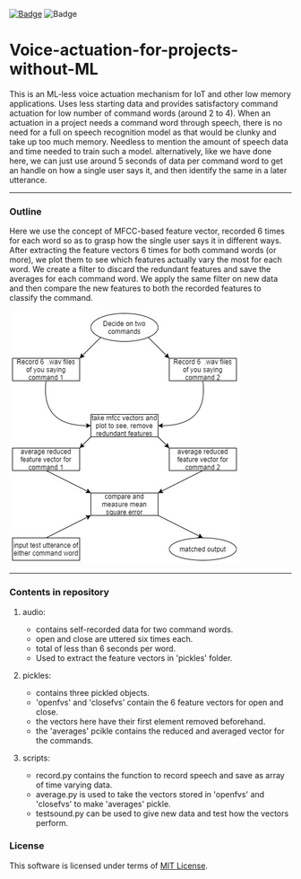 [![Badge](https://img.shields.io/badge/License-MIT-blue)](https://lbesson.mit-license.org/)
![Badge](https://img.shields.io/badge/Made%20with-Python-blue)

# Voice-actuation-for-projects-without-ML

This is an ML-less voice actuation mechanism for IoT and other low memory applications. Uses less starting data and provides satisfactory command actuation for low number of command words (around 2 to 4). When an actuation in a project needs a command word through speech, there is no need for a full on speech recognition model as that would be clunky and take up too much memory. Needless to mention the amount of speech data and time needed to train such a model. alternatively, like we have done here, we can just use around 5 seconds of data per command word to get an handle on how a single user says it, and then identify the same in a later utterance.
***

### Outline

Here we use the concept of MFCC-based feature vector, recorded 6 times for each word so as to grasp how the single user says it in different ways. After extracting the feature vectors 6 times for both command words (or more), we plot them to see which features actually vary the most for each word. We create a filter to discard the redundant features and save the averages for each command word. We apply the same filter on new data and then compare the new features to both the recorded features to classify the command.

![outline](outline.jpg)
***

### Contents in repository

1. audio:
    * contains self-recorded data for two command words.
    * open and close are uttered six times each.
    * total of less than 6 seconds per word.
    * Used to extract the feature vectors in 'pickles' folder.

2. pickles:
    * contains three pickled objects.
    * 'openfvs' and 'closefvs' contain the 6 feature vectors for open and close.
    * the vectors here have their first element removed beforehand.
    * the 'averages' pcikle contains the reduced and averaged vector for the commands.

3. scripts:
    * record.py contains the function to record speech and save as array of time varying data.
    * average.py is used to take the vectors stored in 'openfvs' and 'closefvs' to make 'averages' pickle.
    * testsound.py can be used to give new data and test how the vectors perform.

### License
This software is licensed under terms of [MIT License](LICENSE.md).
